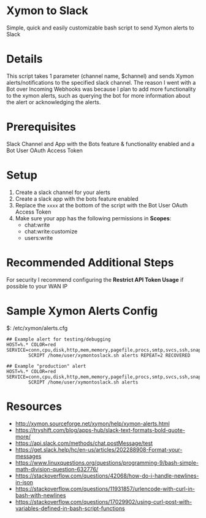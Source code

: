 # Xymon to Slack
Simple, quick and easily customizable bash script to send Xymon alerts to Slack

# Details
This script takes 1 parameter (channel name, $channel) and sends Xymon alerts/notifications to the specified slack channel. The reason I went with a Bot over Incoming Webhooks was because I plan to add more functionality to the xymon alerts, such as querying the bot for more information about the alert or acknowledging the alerts.

# Prerequisites
Slack Channel and App with the Bots feature & functionality enabled and a Bot User OAuth Access Token

# Setup
1. Create a slack channel for your alerts
2. Create a slack app with the bots feature enabled
3. Replace the `xxxx` at the bottom of the script with the Bot User OAuth Access Token
4. Make sure your app has the following permissions in **Scopes**:
	- chat:write
	- chat:write:customize
	- users:write
	
# Recommended Additional Steps
For security I recommend configuring the **Restrict API Token Usage** if possible to your WAN IP

# Sample Xymon Alerts Config
$: /etc/xymon/alerts.cfg
```
## Example alert for testing/debugging
HOST=%.* COLOR=red SERVICE=conn,cpu,disk,http,mem,memory,pagefile,procs,smtp,svcs,ssh,snapshots
        SCRIPT /home/user/xymontoslack.sh alerts REPEAT=2 RECOVERED

## Example "production" alert
HOST=%.* COLOR=red SERVICE=conn,cpu,disk,http,mem,memory,pagefile,procs,smtp,svcs,ssh,snapshots
        SCRIPT /home/user/xymontoslack.sh alerts
```

# Resources
- http://xymon.sourceforge.net/xymon/help/xymon-alerts.html
- https://tryshift.com/blog/apps-hub/slack-text-formats-bold-quote-more/
- https://api.slack.com/methods/chat.postMessage/test
- https://get.slack.help/hc/en-us/articles/202288908-Format-your-messages
- https://www.linuxquestions.org/questions/programming-9/bash-simple-math-division-question-632776/
- https://stackoverflow.com/questions/42068/how-do-i-handle-newlines-in-json
- https://stackoverflow.com/questions/11931857/urlencode-with-curl-in-bash-with-newlines
- https://stackoverflow.com/questions/17029902/using-curl-post-with-variables-defined-in-bash-script-functions
